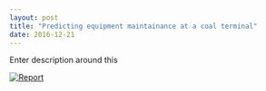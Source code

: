 ```yaml
---
layout: post
title: "Predicting equipment maintainance at a coal terminal"
date: 2016-12-21
---
```

Enter description around this

<div class="Tableau_Embed">
<p>

<div class='tableauPlaceholder' id='viz1490578612604' style='position: relative'><noscript><a href='#'><img alt='Report ' src='https:&#47;&#47;public.tableau.com&#47;static&#47;images&#47;N7&#47;N7NF6MPHY&#47;1_rss.png' style='border: none' /></a></noscript><object class='tableauViz'  style='display:none;'><param name='host_url' value='https%3A%2F%2Fpublic.tableau.com%2F' /> <param name='path' value='shared&#47;N7NF6MPHY' /> <param name='toolbar' value='yes' /><param name='static_image' value='https:&#47;&#47;public.tableau.com&#47;static&#47;images&#47;N7&#47;N7NF6MPHY&#47;1.png' /> <param name='animate_transition' value='yes' /><param name='display_static_image' value='yes' /><param name='display_spinner' value='yes' /><param name='display_overlay' value='yes' /><param name='display_count' value='yes' /></object></div>                <script type='text/javascript'>                    var divElement = document.getElementById('viz1490578612604');                    var vizElement = divElement.getElementsByTagName('object')[0];                    vizElement.style.width='1004px';vizElement.style.height='769px';                    var scriptElement = document.createElement('script');                    scriptElement.src = 'https://public.tableau.com/javascripts/api/viz_v1.js';                    vizElement.parentNode.insertBefore(scriptElement, vizElement);                </script>
</p>
</div>
